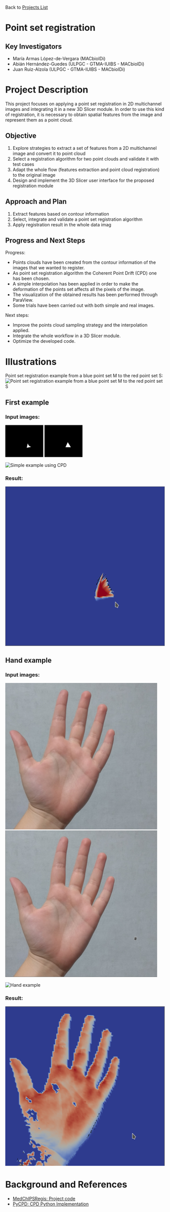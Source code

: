 Back to [Projects List](../../README.md#ProjectsList)

# Point set registration

## Key Investigators

- María Armas López-de-Vergara (MACbioIDi)
- Abián Hernández-Guedes (ULPGC - GTMA-IUIBS - MACbioIDi)
- Juan Ruiz-Alzola (ULPGC - GTMA-IUIBS - MACbioIDi)

# Project Description

This project focuses on applying a point set registration in 2D multichannel images and integrating it in a new 3D Slicer 
module. In order to use this kind of registration, it is necessary to obtain spatial features from the image and represent them
as a point cloud.

## Objective

<!-- Describe here WHAT you would like to achieve (what you will have as end result). -->

1. Explore strategies to extract a set of features from a 2D multichannel image and convert it to point cloud
1. Select a registration algorithm for two point clouds and validate it with test cases
1. Adapt the whole flow (features extraction and point cloud registration) to the original image
1. Design and implement the 3D Slicer user interface for the proposed registration module 

## Approach and Plan

<!-- Describe here HOW you would like to achieve the objectives stated above. -->

1. Extract features based on contour information 
1. Select, integrate and validate a point set registration algorithm
1. Apply registration result in the whole data imag

## Progress and Next Steps

<!-- Update this section as you make progress, describing of what you have ACTUALLY DONE. If there are specific steps that 
you could not complete then you can describe them here, too. -->

Progress:
 * Points clouds have been created from the contour information of the images that we wanted to register.
 * As point set registration algorithm the Coherent Point Drift (CPD) one has been chosen. 
 * A simple interpolation has been applied in order to make the deformation of the points set affects all the pixels of the image.
 * The visualization of the obtained results has been performed through ParaView.
 * Some trials have been carried out with both simple and real images. 

Next steps:
* Improve the points cloud sampling strategy and the interpolation applied.
* Integrate the whole workflow in a 3D Slicer module.
* Optimize the developed code.


# Illustrations

<!-- Add pictures and links to videos that demonstrate what has been accomplished.
![Description of picture](Example2.jpg)
![Some more images](Example2.jpg)
-->
Point set registration example from a blue point set M to the red point set S:
![Point set registration example from a blue point set M to the red point set S](https://upload.wikimedia.org/wikipedia/commons/b/b2/Cpd_fish_nonrigid.gif)

## First example
### Input images:
![fixed](rect_ori.png)
![moving](rect_fin.png)


![Simple example using CPD](https://media.giphy.com/media/7zSQiDigIrBlTH89tO/giphy.gif)

### Result:
![result](final_triangle_Screenshot_20190201_012800.png)

## Hand example
### Input images:
![fixed](hand_1.png)
![moving](hand_0.png)
 
![Hand example](https://media.giphy.com/media/3BMs85RdITDXTQ6icq/giphy.gif)

### Result:
![result](final_hand_Screenshot_20190201_095919.png)

# Background and References
<!-- If you developed any software, include link to the source code repository. If possible, also add links to sample data,
and to any relevant publications. -->

* [MedChIPSRegis: Project code](https://github.com/SolidusAbi/MedChIPSRegis)
* [PyCPD: CPD Python Implementation](https://github.com/siavashk/pycpd/tree/fd702d5c7e9dc5b83527aee6d43049e47af58d54)
